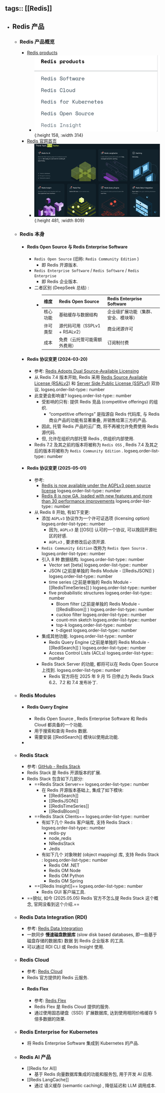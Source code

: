 tags:: [[Redis]]
---

- ## Redis 产品
	- ### Redis 产品概览
		- [Redis products](https://redis.io/docs/latest/operate/)
			- ![image.png](../assets/image_1746386637718_0.png){:height 158, :width 314}
		- [Redis 官网首页](https://redis.io/)
			- ![image.png](../assets/image_1746386683597_0.png){:height 481, :width 809}
	- ### Redis 本身
		- #### Redis Open Source 与 Redis Enterprise Software
			- `Redis Open Source` (旧称: `Redis Community Edition` )
				- 即 Redis 开源版本.
			- `Redis Enterprise Software` / `Redis Software` / `Redis Enterprise`
				- 即 Redis 企业版本.
			- 二者区别 (DeepSeek 总结) :
				- | **维度** | **Redis Open Source** | **Redis Enterprise Software** |
				  | ---- | ---- | ---- |
				  | 核心功能 | 基础缓存与数据结构 | 企业级扩展功能（集群、安全、模块等） |
				  | 许可类型 | 源代码可用（SSPLv1 + RSALv2） | 商业闭源许可 |
				  | 成本 | 免费（云托管可能需额外费用） | 订阅制付费 |
		- #### Redis 协议变更 (2024-03-20)
			- 参考: [Redis Adopts Dual Source-Available Licensing](https://redis.io/blog/redis-adopts-dual-source-available-licensing/)
			- 从 Redis 7.4 版本开始, Redis 采用 [Redis Source Available License (RSALv2)](https://redis.io/legal/rsalv2-agreement/) 和 [Server Side Public License (SSPLv1)](https://redis.io/legal/server-side-public-license-sspl/) 双协议.
			  logseq.order-list-type:: number
			- 此变更会影响谁?
			  logseq.order-list-type:: number
				- 受影响的只有: 提供 Redis 竞品 (competitive offerings) 的组织.
					- “competitive offerings” 是指源自 Redis 代码库, 与 Redis 商业产品的功能有显著重叠, 并销售给第三方的产品.
				- 因此, 托管 Redis 产品的云厂商, 将不再被允许免费使用 Redis 源代码.
				- 但, 允许在组织内部托管 Redis , 供组织内部使用.
			- Redis 7.2 及其之前的版本将被称为 `Redis OSS` , Redis 7.4 及其之后的版本将被称为 `Redis Community Edition` .
			  logseq.order-list-type:: number
		- #### Redis 协议变更 (2025-05-01)
			- 参考:
				- [Redis is now available under the AGPLv3 open source license](https://redis.io/blog/agplv3/)
				  logseq.order-list-type:: number
				- [Redis 8 is now GA, loaded with new features and more than 30 performance improvements](https://redis.io/blog/redis-8-ga/)
				  logseq.order-list-type:: number
			- 从 Redis 8 开始, 有如下变更:
				- 添加 `AGPLv3` 协议作为一个许可证选项 (licensing option)
				  logseq.order-list-type:: number
					- 因为, `AGPLv3` 是 [[OSI]] 认可的一个协议, 可以挽回开源社区的好感.
					- `AGPLv3` , 要求修改后必须开源.
				- `Redis Community Edition` 改称为 `Redis Open Source` .
				  logseq.order-list-type:: number
				- 引入 8 种 数据结构.
				  logseq.order-list-type:: number
					- Vector set  [beta]
					  logseq.order-list-type:: number
					- JSON  (之前是单独的 Redis Module - [[RedisJSON]] )
					  logseq.order-list-type:: number
					- time series (之前是单独的 Redis Module - [[RedisTimeSeries]] )
					  logseq.order-list-type:: number
					- five probabilistic structures
					  logseq.order-list-type:: number
						- Bloom filter  (之前是单独的 Redis Module - [[RedisBloom]] )
						  logseq.order-list-type:: number
						- cuckoo filter
						  logseq.order-list-type:: number
						- count-min sketch
						  logseq.order-list-type:: number
						- top-k
						  logseq.order-list-type:: number
						- t-digest
						  logseq.order-list-type:: number
				- 集成其他功能.
				  logseq.order-list-type:: number
					- Redis Query Engine (之前是单独的 Redis Module - [[RediSearch]] )
					  logseq.order-list-type:: number
					- Access Control Lists (ACLs)
					  logseq.order-list-type:: number
				- Redis Stack Server 的功能, 都将可以在 Redis Open Source 上找到.
				  logseq.order-list-type:: number
					- Redis 官方将在 2025 年 9 月 15 日停止为 Redis Stack 6.2、7.2 和 7.4 发布补丁.
	- ### Redis Modules
		- #### Redis Query Engine
			- Redis Open Source , Redis Enterprise Software 和 Redis Cloud 都具备的一个功能.
			- 用于搜索和查询 Redis 数据.
			- 需要安装 [[RediSearch]] 模块以使用此功能.
		-
	- ### Redis Stack
		- 参考: [GitHub - Redis Stack](https://github.com/redis-stack)
		- Redis Stack 是 Redis 开源版本的扩展.
		- Redis Stack 包含如下几部分:
			- ==Redis Stack Server==
			  logseq.order-list-type:: number
				- 在 Redis 开源版本基础上, 集成了如下模块:
					- [[RediSearch]]
					- [[RedisJSON]]
					- [[RedisTimeSeries]]
					- [[RedisBloom]]
			- ==Redis Stack Clients==
			  logseq.order-list-type:: number
				- 有如下几个 Redis 客户端库, 支持 Redis Stack :
				  logseq.order-list-type:: number
					- redis-py
					- node_redis
					- NRedisStack
					- Jedis
				- 有如下几个 对象映射 (object mapping) 库, 支持 Redis Stack :
				  logseq.order-list-type:: number
					- Redis OM .NET
					- Redis OM Node
					- Redis OM Python
					- Redis OM Spring
			- ==[[Redis Insight]]==
			  logseq.order-list-type:: number
				- Redis GUI 客户端工具.
		- ==貌似, 如今 (2025.05.05) Redis 官方不怎么提 Redis Stack 这个概念, 官网没看到这个介绍.==
	- ### Redis Data Integration (RDI)
		- 参考: [Redis Data Integration](https://redis.io/docs/latest/integrate/redis-data-integration/)
		- 一款同步 **慢速磁盘数据库** (slow disk based databases, 即一些基于磁盘存储的数据库) 数据 到 Redis 企业版本 的工具.
		- 可以通过 RDI CLI 或 Redis Insight 使用.
	- ### Redis Cloud
		- 参考: [Redis Cloud](https://redis.io/cloud/)
		- Redis 官方提供的 Redis 云服务.
		- #### Redis Flex
			- 参考: [Redis Flex](https://redis.io/solutions/flex/)
			- Redis Flex 是 Redis Cloud 提供的服务.
			- 通过使用固态硬盘（SSD）扩展数据库, 达到使用相同价格缓存 5 倍多数据的效果.
	- ### Redis Enterprise for Kubernetes
		- 将 Redis Enterprise Software 集成到 Kubernetes 的产品.
	- ### Redis AI 产品
		- [[Redis for AI]]
			- 基于 Redis 向量数据库集成的功能和服务包, 用于开发 AI 应用.
		- [[Redis LangCache]]
			- 通过 语义缓存 (semantic caching) , 降低延迟和 LLM 调用成本.